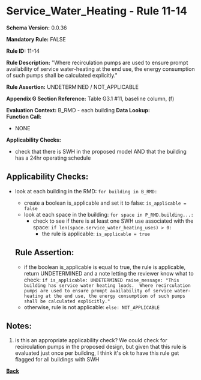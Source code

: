 # Service_Water_Heating - Rule 11-14  
**Schema Version:** 0.0.36  

**Mandatory Rule:** FALSE  

**Rule ID:** 11-14  

**Rule Description:** "Where recirculation pumps are used to ensure prompt availability of service water-heating at the end use, the energy consumption of such pumps shall be calculated explicitly."  

**Rule Assertion:** UNDETERMINED / NOT_APPLICABLE

**Appendix G Section Reference:** Table G3.1 #11, baseline column, (f)

**Evaluation Context:** B_RMD - each building
**Data Lookup:**   
**Function Call:** 
- NONE

**Applicability Checks:**
- check that there is SWH in the proposed model AND that the building has a 24hr operating schedule

## Applicability Checks:
- look at each building in the RMD: `for building in B_RMD:`
    - create a boolean is_applicable and set it to false: `is_applicable = false`
    - look at each space in the building: `for space in P_RMD.building...:`
        - check to see if there is at least one SWH use associated with the space: `if len(space.service_water_heating_uses) > 0:`
            - the rule is applicable: `is_applicable = true`
      
    
    ## Rule Assertion:
    - if the boolean is_applicable is equal to true, the rule is applicable, return UNDETERMINED and a note letting the reviewer know what to check: `if is_applicable: UNDETERMINED raise_message: "This building has service water heating loads.  Where recirculation pumps are used to ensure prompt availability of service water-heating at the end use, the energy consumption of such pumps shall be calculated explicitly."`
    - otherwise, rule is not applicable: `else: NOT_APPLICABLE`

## Notes:  
1. is this an appropriate applicability check?  We could check for recirculation pumps in the proposed design, but given that this rule is evaluated just once per building, I think it's ok to have this rule get flagged for all buildings with SWH

**[Back](../_toc.md)**
